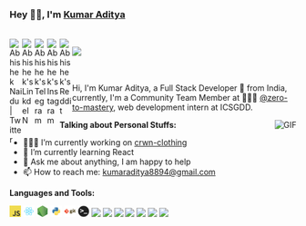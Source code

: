 ### Hey 👋🏽, I'm [Kumar Aditya](https://kumaraditya.netlify.app/) 

<br/>
<a href="https://twitter.com/Import_honesty">
  <img align="left" alt="Abhishek Naidu | Twitter" width="22px" src="https://www.vectorlogo.zone/logos/twitter/twitter-official.svg" />
</a>
<a href="https://www.linkedin.com/in/kumar-aditya-77a2b4194/">
  <img align="left" alt="Abhishek's LinkdeIN" width="22px" src="https://www.vectorlogo.zone/logos/linkedin/linkedin-icon.svg" />
</a>
<a href="https://t.me/nnhhiilliisstt">
  <img align="left" alt="Abhishek's Telegram" width="22px" src="https://www.vectorlogo.zone/logos/telegram/telegram-icon.svg" />
</a>
<a href="https://www.instagram.com/">
  <img align="left" alt="Abhishek's Instagram" width="22px" src="https://www.vectorlogo.zone/logos/instagram/instagram-icon.svg" />
</a>
<a href="https://www.reddit.com/user/nniihhiilliisstt">
  <img align="left" alt="Abhishek's Reddit" width="22px" src="https://www.vectorlogo.zone/logos/reddit/reddit-tile.svg" />
</a>


![](https://visitor-badge.glitch.me/badge?page_id=nnhhiilliisstt.nnhhiilliisstt)

<br />

Hi, I'm Kumar Aditya, a Full Stack Developer 🚀 from India, currently, I'm a Community Team Member at  🙍🏽‍♂️ [@zero-to-mastery](https://github.com/zero-to-mastery), web development intern at ICSGDD.


  <img align="right" alt="GIF" src="https://media.giphy.com/media/836HiJc7pgzy8iNXCn/giphy.gif" />
  
**Talking about Personal Stuffs:**

- 👨🏽‍💻 I’m currently working on [crwn-clothing](https://github.com/nnhhiilliisstt/crwn-clothing)
- 🌱 I’m currently learning React
- 💬 Ask me about anything, I am happy to help
- 📫 How to reach me: kumaraditya8894@gmail.com


**Languages and Tools:**  

<code><img height="20" src="https://raw.githubusercontent.com/github/explore/80688e429a7d4ef2fca1e82350fe8e3517d3494d/topics/javascript/javascript.png"></code>
<code><img height="20" src="https://raw.githubusercontent.com/github/explore/80688e429a7d4ef2fca1e82350fe8e3517d3494d/topics/react/react.png"></code>
<code><img height="20" src="https://raw.githubusercontent.com/github/explore/80688e429a7d4ef2fca1e82350fe8e3517d3494d/topics/nodejs/nodejs.png"></code>
<code><img height="20" src="https://raw.githubusercontent.com/github/explore/80688e429a7d4ef2fca1e82350fe8e3517d3494d/topics/python/python.png"></code>
<code><img height="20" src="https://raw.githubusercontent.com/github/explore/80688e429a7d4ef2fca1e82350fe8e3517d3494d/topics/git/git.png"></code>
<code><img height="20" src="https://raw.githubusercontent.com/github/explore/80688e429a7d4ef2fca1e82350fe8e3517d3494d/topics/terminal/terminal.png"></code>
<code><img height="20" src="https://www.vectorlogo.zone/logos/flutterio/flutterio-icon.svg"></code>
<code><img height="20" src="https://www.vectorlogo.zone/logos/dartlang/dartlang-icon.svg"></code>
<code><img height="20" src="https://www.vectorlogo.zone/logos/postgresql/postgresql-ar21.svg"></code>
<code><img height="20" src="https://www.vectorlogo.zone/logos/gatsbyjs/gatsbyjs-icon.svg"></code>
<code><img height="20" src="https://raw.githubusercontent.com/detain/svg-logos/master/svg/redux.svg"></code>
<code><img height="20" src="https://www.vectorlogo.zone/logos/firebase/firebase-icon.svg"></code>
<code><img height="20" src="https://www.vectorlogo.zone/logos/graphql/graphql-icon.svg"></code>








